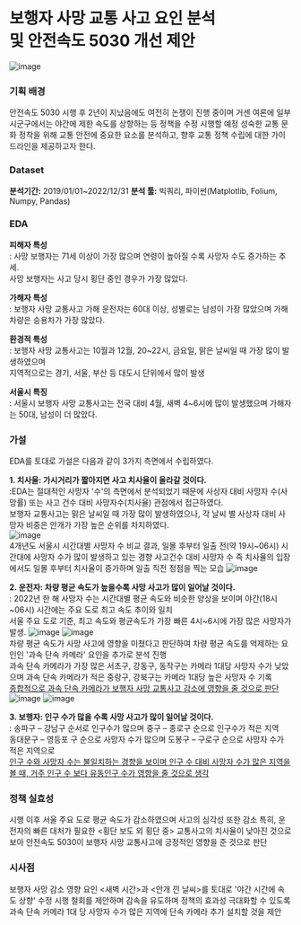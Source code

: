 # 보행자 사망 교통 사고 요인 분석 <br> 및 안전속도 5030 개선 제안
![image](https://github.com/LeeJiu-Easy/road_traffic_safety_project/assets/131653682/5b8b47bf-5161-4c2e-ab94-5ebf0ad73f6a)


### 기획 배경
안전속도 5030 시행 후 2년이 지났음에도 여전히 논쟁이 진행 중이며 거센 여론에 일부 시군구에서는 야간에 제한 속도를 상향하는 등 정책을 수정 시행할 예정
성숙한 교통 문화 정착을 위해 교통 안전에 중요한 요소를 분석하고, 향후 교통 정책 수립에 대한 가이드라인을 제공하고자 한다.

### Dataset
 **분석기간:** 2019/01/01~2022/12/31
 **분석 툴:** 빅쿼리, 파이썬(Matplotlib, Folium, Numpy, Pandas)

### EDA
 **피해자 특성**
 <br>: 사망 보행자는 71세 이상이 가장 많으며 연령이 높아질 수록 사망자 수도 증가하는 추세. <br> 사망 보행자는 사고 당시 횡단 중인 경우가 가장 많았다.

 **가해자 특성**
 <br>: 보행자 사망 교통사고 가해 운전자는 60대 이상, 성별로는 남성이 가장 많았으며 가해 차량은 승용차가 가장 많았다.
 
 **환경적 특성**
 <br>: 보행자 사망 교통사고는 10월과 12월, 20~22시, 금요일, 맑은 날씨일 때 가장 많이 발생하였으며 <br> 지역적으로는 경기, 서울, 부산 등 대도시 단위에서 많이 발생

 **서울시 특징**
 <br>: 서울시 보행자 사망 교통사고는 전국 대비 4월, 새벽 4~6시에 많이 발생했으며 가해자는 50대, 남성이 더 많았다.


### 가설
EDA를 토대로 가설은 다음과 같이 3가지 측면에서 수립하였다.
 
 **1. 치사율: 가시거리가 짧아지면 사고 치사율이 올라갈 것이다.**
<br>:EDA는 절대적인 사망자 '수'의 측면에서 분석되었기 때문에 사상자 대비 사망자 수(사망률) 또는 사고 건수 대비 사망자수(치사율) 관점에서 접근하였다.
<br> 보행자 교통사고는 맑은 날씨일 때 가장 많이 발생하였으나, 각 날씨 별 사상자 대비 사망자 비중은 안개가 가장 높은 순위를 차지하였다. <br>
![image](https://github.com/LeeJiu-Easy/road_traffic_safety_project/assets/131653682/000952fa-9d82-4cbe-9c32-fa80f27b5ab8)
<br> 4개년도 서울시 시간대별 사망자 수 비교 결과, 일몰 후부터 일출 전(약 19시~06시) 시간대에 사망자 수가 많이 발생하고 있는 경향
사고건수 대비 사망자 수 즉 치사율의 입장에서도 일몰 후부터 치사율이 증가하며 일출 직전 정점을 찍는 모습
![image](https://github.com/LeeJiu-Easy/road_traffic_safety_project/assets/131653682/32ab33d5-4eab-4a85-9c93-964e347c60c5)


 **2. 운전자: 차량 평균 속도가 높을수록 사망 사고가 많이 일어날 것이다.**
<br>: 2022년 한 해 사망자 수는 시간대별 평균 속도와 비슷한 양상을 보이며 야간(18시~06시) 시간에는 주요 도로 최고 속도 추이와 일치
<br> 서울 주요 도로 기준, 최고 속도와 평균속도가 가장 빠른 4시~6시에 가장 많은 사망자가 발생.
![image](https://github.com/LeeJiu-Easy/road_traffic_safety_project/assets/131653682/fd9daca5-1ad3-4488-bc34-53b4c93edea7)
![image](https://github.com/LeeJiu-Easy/road_traffic_safety_project/assets/131653682/5dd95716-11d3-481a-860c-9c0d167f0ed3)
<br> 차량 평균 속도가 사망 사고에 영향을 미쳤다고 판단하여 차량 평균 속도를 억제하는 요인인 '과속 단속 카메라' 요인을 추가로 분석 진행
<br> 과속 단속 카메라가 가장 많은 서초구, 강동구, 동작구는 카메라 1대당 사망자 수가 낮았으며 과속 단속 카메라가 적은 중랑구, 강북구는 카메라 1대당 높은 사망자 수 기록
<br> <u>종합적으로 과속 단속 카메라가 보행자 사망 교통사고 감소에 영향을 줄 것으로 판단</u>
![image](https://github.com/LeeJiu-Easy/road_traffic_safety_project/assets/131653682/2976ace6-8c30-4343-9e11-5aedac71dd4b)
![image](https://github.com/LeeJiu-Easy/road_traffic_safety_project/assets/131653682/46278034-136e-41a9-933f-d3621f6e83f2)



 **3. 보행자: 인구 수가 많을 수록 사망 사고가 많이 일어날 것이다.**
<br>: 송파구 – 강남구 순서로 인구수가 많으며 중구 – 종로구 순으로 인구수가 적은 지역
<br> 동대문구 – 영등포 구 순으로 사망자 수가 많으며 도봉구 – 구로구 순으로 사망자 수가 적은 지역으로
<br><u>인구 수와 사망자 수는 불일치하는 경향을 보이며 인구 수 대비 사망자 수가 많은 지역을 볼 때, 거주 인구 수 보다 유동인구 수가 영향을 줄 것으로 생각</u>



### 정책 실효성
시행 이후 서울 주요 도로 평균 속도가 감소하였으며 사고의 심각성 또한 감소
특히, 운전자의 빠른 대처가 필요한 <횡단 보도 외 횡단 중> 교통사고의 치사율이 낮아진 것으로 보아 안전속도 5030이 보행자 사망 교통사고에 긍정적인 영향을 준 것으로 판단

### 시사점
보행자 사망 감소 영향 요인 <새벽 시간>과 <안개 낀 날씨>를 토대로 '야간 시간에 속도 상향' 수정 시행 철회를 제안하며
감속을 유도하며 정책의 효과성 극대화할 수 있도록 과속 단속 카메라 1대 당 사망자 수가 많은 지역에 단속 카메라 추가 설치할 것을 제안

